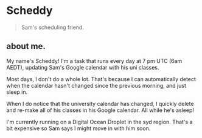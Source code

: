 # Scheddy
> Sam's scheduling friend.

## about me.
My name's Scheddy! 
I'm a task that runs every day at 7 pm UTC (6am AEDT), updating Sam's Google calendar with his uni classes.

Most days, I don't do a whole lot. That's because I can automatically detect when the calendar hasn't changed since the previous morning, and just sleep in.

When I do notice that the university calendar has changed, I quickly delete and re-make all of his classes in his Google calendar. All while he's asleep! 

I'm currently running on a Digital Ocean Droplet in the syd region. That's a bit expensive so Sam says I might move in with him soon. 